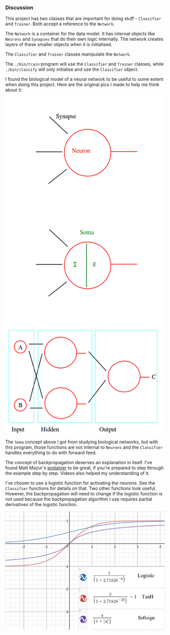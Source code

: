 ### Discussion

This project has two classes that are important for doing stuff - `Classifier` and `Trainer`. Both accept a
reference to the `Network`.

The `Network` is a container for the data model. It has internal objects like `Neurons` and `Synapses`
that do their own logic internally. The network creates layers of these smaller objects when it is
initialised.

The `Classifier` and `Trainer` classes manipulate the `Network`.

The `./bin/train` program will use the `Classifier` and `Trainer` classes, while `./bin/classify` will only
initialise and use the `Classifier` object.

I found the biological model of a neural network to be useful to some extent when doing this
project. Here are the original pics I made to help me think about it:

![neuron](neuron.png)
![soma](soma.png)
![neural_net](neural_net.png)

The `Soma` concept above I got from studying biological networks, but with this program, those functions
are not internal to `Neurons` and the `Classifier` handles everything to do with forward feed.

The concept of backpropagation deserves an explanation in itself. I've found Matt Mazur's
[explainer](https://mattmazur.com/2015/03/17/a-step-by-step-backpropagation-example/)
to be great, if you're prepared to step through the example step by step. Videos also helped my
understanding of it.

I've chosen to use a logistic function for activating the neurons. See the `Classifier` functions for
details on that. Two other functions look useful. However, the backpropagation will need to change
if the logistic function is not used because the backpropagation algorithm I use requires
partial derivatives of the logistic function.

![functions](activation_functions.png)
